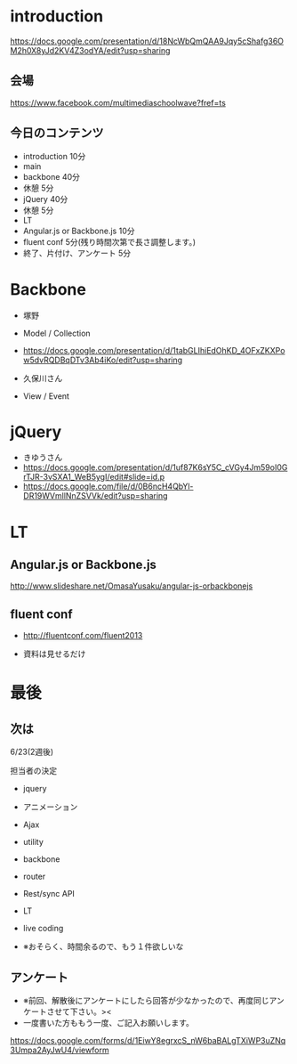 # introduction

https://docs.google.com/presentation/d/18NcWbQmQAA9Jqy5cShafg36OM2h0X8yJd2KV4Z3odYA/edit?usp=sharing

## 会場

https://www.facebook.com/multimediaschoolwave?fref=ts

## 今日のコンテンツ

- introduction 10分
- main
 - backbone 40分
 - 休憩 5分
 - jQuery 40分
 - 休憩 5分
- LT
 - Angular.js or Backbone.js 10分
 - fluent conf 5分(残り時間次第で長さ調整します。)
- 終了、片付け、アンケート 5分


# Backbone

- 塚野
 - Model / Collection
 - https://docs.google.com/presentation/d/1tabGLIhiEdOhKD_4OFxZKXPow5dvRQDBqDTv3Ab4iKo/edit?usp=sharing

- 久保川さん
 - View / Event

# jQuery

- きゆうさん
 - https://docs.google.com/presentation/d/1uf87K6sY5C_cVGy4Jm59oI0GrTJR-3vSXA1_WeB5ygI/edit#slide=id.p
 - https://docs.google.com/file/d/0B6ncH4QbYl-DR19WVmllNnZSVVk/edit?usp=sharing

# LT

## Angular.js or Backbone.js

http://www.slideshare.net/OmasaYusaku/angular-js-orbackbonejs

## fluent conf

- http://fluentconf.com/fluent2013

- 資料は見せるだけ


# 最後

## 次は

6/23(2週後)

担当者の決定

- jquery
 - アニメーション
 - Ajax
 - utility

- backbone
 - router
 - Rest/sync API

- LT
 - live coding
 - ※おそらく、時間余るので、もう１件欲しいな


## アンケート

- ※前回、解散後にアンケートにしたら回答が少なかったので、再度同じアンケートさせて下さい。><
 - 一度書いた方ももう一度、ご記入お願いします。

https://docs.google.com/forms/d/1EiwY8egrxcS_nW6baBALgTXiWP3uZNq3Umpa2AyJwU4/viewform

